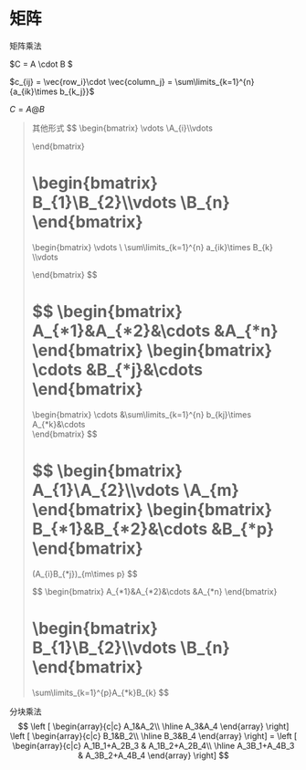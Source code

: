 # 矩阵

矩阵乘法

$C = A \cdot B $

$c_{ij} = \vec{row_i}\cdot \vec{column_j} = \sum\limits_{k=1}^{n}{a_{ik}\times b_{k_j}}$

$C = A@B$

> 其他形式
> $$
> \begin{bmatrix}
> \vdots \\A_{i}\\\vdots
> 
> \end{bmatrix}
> 
> \begin{bmatrix}
> B_{1}\\B_{2}\\\vdots \\B_{n} 
> \end{bmatrix}
>  = 
> \begin{bmatrix}
> \vdots \\ \sum\limits_{k=1}^{n} a_{ik}\times B_{k} \\\vdots
> 
> \end{bmatrix}
> $$
>
> $$
> \begin{bmatrix}
> A_{*1}&A_{*2}&\cdots &A_{*n} 
> \end{bmatrix}
> \begin{bmatrix}
> \cdots &B_{*j}&\cdots  
> \end{bmatrix}
>  = 
> \begin{bmatrix}
> \cdots &\sum\limits_{k=1}^{n} b_{kj}\times A_{*k}&\cdots  
> \end{bmatrix}
> $$
>
> 
> $$
> \begin{bmatrix}
> A_{1}\\A_{2}\\\vdots \\A_{m} 
> \end{bmatrix}
> \begin{bmatrix}
> B_{*1}&B_{*2}&\cdots &B_{*p} 
> \end{bmatrix}
>  = 
> (A_{i}B_{*j})_{m\times p}
> $$
>
> $$
> \begin{bmatrix}
> A_{*1}&A_{*2}&\cdots &A_{*n} 
> \end{bmatrix}
> 
> \begin{bmatrix}
> B_{1}\\B_{2}\\\vdots \\B_{n} 
> \end{bmatrix}
>  = 
> \sum\limits_{k=1}^{p}A_{*k}B_{k}
> $$
>
> 



分块乘法
$$
\left [
\begin{array}{c|c}
A_1&A_2\\
\hline 
A_3&A_4
\end{array}
\right]
\left [
\begin{array}{c|c}
B_1&B_2\\
\hline 
B_3&B_4
\end{array}
\right]
= \left [
\begin{array}{c|c}
A_1B_1+A_2B_3 & A_1B_2+A_2B_4\\
\hline 
A_3B_1+A_4B_3 & A_3B_2+A_4B_4
\end{array}
\right]
$$
